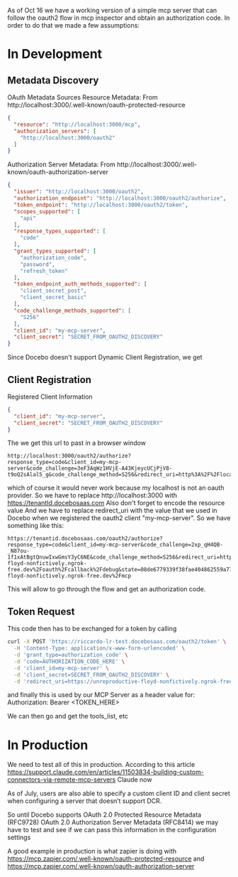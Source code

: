 As of Oct 16 we have a working version of a simple mcp server that can follow the oauth2 flow in mcp inspector and obtain an authorization code. 
In order to do that we made a few assumptions: 

# In Development
## Metadata Discovery
OAuth Metadata Sources
Resource Metadata:
From http://localhost:3000/.well-known/oauth-protected-resource
```json
{
  "resource": "http://localhost:3000/mcp",
  "authorization_servers": [
    "http://localhost:3000/oauth2"
  ]
}
```
Authorization Server Metadata:
From http://localhost:3000/.well-known/oauth-authorization-server
```json
{
  "issuer": "http://localhost:3000/oauth2",
  "authorization_endpoint": "http://localhost:3000/oauth2/authorize",
  "token_endpoint": "http://localhost:3000/oauth2/token",
  "scopes_supported": [
    "api"
  ],
  "response_types_supported": [
    "code"
  ],
  "grant_types_supported": [
    "authorization_code",
    "password",
    "refresh_token"
  ],
  "token_endpoint_auth_methods_supported": [
    "client_secret_post",
    "client_secret_basic"
  ],
  "code_challenge_methods_supported": [
    "S256"
  ],
  "client_id": "my-mcp-server",
  "client_secret": "SECRET_FROM_OAUTH2_DISCOVERY"
}
```
Since Docebo doesn't support Dynamic Client Registration, we get
## Client Registration
Registered Client Information
```json
{
  "client_id": "my-mcp-server",
  "client_secret": "SECRET_FROM_OAUTH2_DISCOVERY"
}
```
The we get this url to past in a browser window
```
http://localhost:3000/oauth2/authorize?response_type=code&client_id=my-mcp-server&code_challenge=3eF3AqWz1HVjE-A43KjeycUCjPjV8-t9oQ2sAlal5_g&code_challenge_method=S256&redirect_uri=http%3A%2F%2Flocalhost%3A6274%2Foauth%2Fcallback%2Fdebug&state=482ca2ccea9a835506e02186d93a3494df36fb10a60f79c4243ed539994cc556&scope=api&resource=http%3A%2F%2Flocalhost%3A3000%2Fmcp
```
which of course it would never work because my localhost is not an oauth provider. So we have to replace
http://localhost:3000 with https://tenantId.docebosaas.com 
Also don't forget to encode the resource value
And we have to replace
redirect_uri with the value that we used in Docebo when we registered the oauth2 client "my-mcp-server". 
So we have something like this:
```
https://tenantid.docebosaas.com/oauth2/authorize?response_type=code&client_id=my-mcp-server&code_challenge=2xp_qH4QB-_N87ou-1f1xAtBgtQnuwIxwGmsY3yC6NE&code_challenge_method=S256&redirect_uri=https%3A%2F%2Funreproductive-floyd-nonfictively.ngrok-free.dev%2Foauth%2Fcallback%2Fdebug&state=08de6779339f38fae404862559a77a13cf806469f3e61da724d50a145fd8a9e1&scope=api&resource=https%3A%2F%2Funreproductive-floyd-nonfictively.ngrok-free.dev%2Fmcp
```
This will allow to go through the flow and get an authorization code.

## Token Request

This code then has to be exchanged for a token by calling
```bash
curl -X POST 'https://riccardo-lr-test.docebosaas.com/oauth2/token' \
  -H 'Content-Type: application/x-www-form-urlencoded' \
  -d 'grant_type=authorization_code' \
  -d 'code=AUTHORIZATION_CODE_HERE' \
  -d 'client_id=my-mcp-server' \
  -d 'client_secret=SECRET_FROM_OAUTH2_DISCOVERY' \
  -d 'redirect_uri=https://unreproductive-floyd-nonfictively.ngrok-free.dev/oauth/callback/debug'
```
and finally this is used by our MCP Server as a header value for:
Authorization: Bearer <TOKEN_HERE>

We can then go and get the tools_list, etc

# In Production
We need to test all of this in production. 
According to this article https://support.claude.com/en/articles/11503834-building-custom-connectors-via-remote-mcp-servers Claude now 

As of July, users are also able to specify a custom client ID and client secret when configuring a server that doesn’t support DCR.

So until Docebo supports 
OAuth 2.0 Protected Resource Metadata (RFC9728)
OAuth 2.0 Authorization Server Metadata (RFC8414)
we may have to test and see if we can pass this information in the configuration settings

A good example in production is what zapier is doing with 
https://mcp.zapier.com/.well-known/oauth-protected-resource
and
https://mcp.zapier.com/.well-known/oauth-authorization-server
